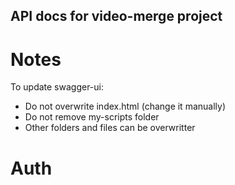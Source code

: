 API docs for video-merge project
---

Notes
===
To update swagger-ui:
- Do not overwrite index.html (change it manually)
- Do not remove my-scripts folder
- Other folders and files can be overwritter

Auth
===

